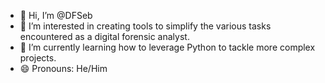 - 👋 Hi, I’m @DFSeb
- 👀 I’m interested in creating tools to simplify the various tasks encountered as a digital forensic analyst.
- 🌱 I’m currently learning how to leverage Python to tackle more complex projects.
- 😄 Pronouns: He/Him

<!---
DFSeb/DFSeb is a ✨ special ✨ repository because its `README.md` (this file) appears on your GitHub profile.
You can click the Preview link to take a look at your changes.
--->
